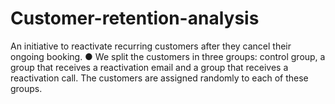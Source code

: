 # Customer-retention-analysis
An initiative to reactivate recurring customers after they cancel their ongoing booking. ● We split the customers in three groups: control group, a group that receives a reactivation email and a group that receives a reactivation call. The customers are assigned randomly to each of these groups.
